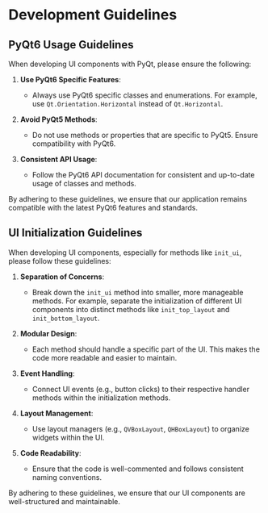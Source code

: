 # Development Guidelines

## PyQt6 Usage Guidelines

When developing UI components with PyQt, please ensure the following:

1. **Use PyQt6 Specific Features**:
   - Always use PyQt6 specific classes and enumerations. For example, use `Qt.Orientation.Horizontal` instead of `Qt.Horizontal`.

2. **Avoid PyQt5 Methods**:
   - Do not use methods or properties that are specific to PyQt5. Ensure compatibility with PyQt6.

3. **Consistent API Usage**:
   - Follow the PyQt6 API documentation for consistent and up-to-date usage of classes and methods.

By adhering to these guidelines, we ensure that our application remains compatible with the latest PyQt6 features and standards.


## UI Initialization Guidelines

When developing UI components, especially for methods like `init_ui`, please follow these guidelines:

1. **Separation of Concerns**: 
   - Break down the `init_ui` method into smaller, more manageable methods. For example, separate the initialization of different UI components into distinct methods like `init_top_layout` and `init_bottom_layout`.

2. **Modular Design**:
   - Each method should handle a specific part of the UI. This makes the code more readable and easier to maintain.

3. **Event Handling**:
   - Connect UI events (e.g., button clicks) to their respective handler methods within the initialization methods.

4. **Layout Management**:
   - Use layout managers (e.g., `QVBoxLayout`, `QHBoxLayout`) to organize widgets within the UI.

5. **Code Readability**:
   - Ensure that the code is well-commented and follows consistent naming conventions.

By adhering to these guidelines, we ensure that our UI components are well-structured and maintainable.

